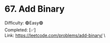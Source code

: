 # 67. Add Binary

Difficulty: 🟢Easy🟢 \
Completed: [✅] \
Link: https://leetcode.com/problems/add-binary/ \
